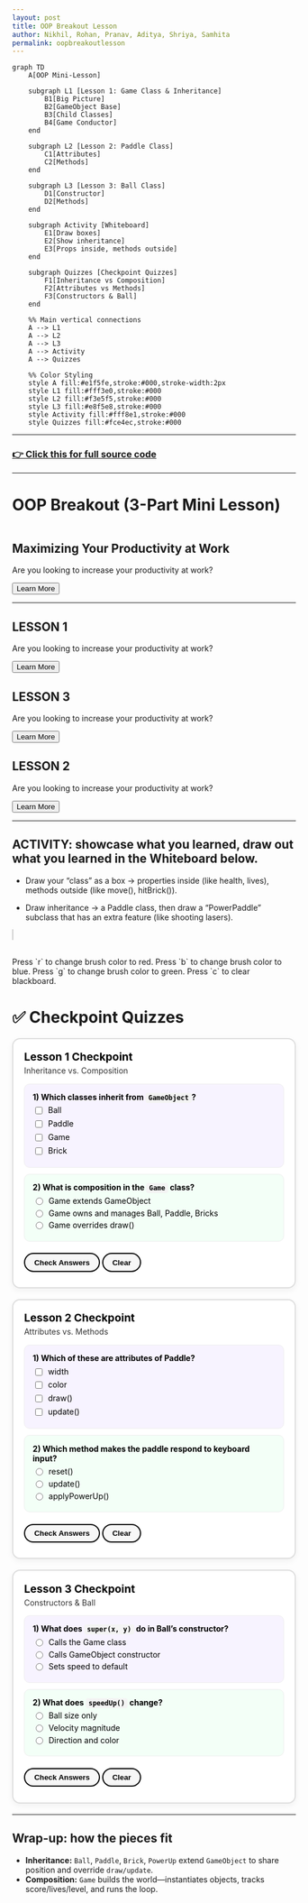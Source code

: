 ```yaml
---
layout: post 
title: OOP Breakout Lesson
author: Nikhil, Rohan, Pranav, Aditya, Shriya, Samhita
permalink: oopbreakoutlesson
---
```


```mermaid
graph TD
    A[OOP Mini-Lesson] 

    subgraph L1 [Lesson 1: Game Class & Inheritance]
        B1[Big Picture]
        B2[GameObject Base]
        B3[Child Classes]
        B4[Game Conductor]
    end

    subgraph L2 [Lesson 2: Paddle Class]
        C1[Attributes]
        C2[Methods]
    end

    subgraph L3 [Lesson 3: Ball Class]
        D1[Constructor]
        D2[Methods]
    end

    subgraph Activity [Whiteboard]
        E1[Draw boxes]
        E2[Show inheritance]
        E3[Props inside, methods outside]
    end

    subgraph Quizzes [Checkpoint Quizzes]
        F1[Inheritance vs Composition]
        F2[Attributes vs Methods]
        F3[Constructors & Ball]
    end

    %% Main vertical connections
    A --> L1
    A --> L2
    A --> L3
    A --> Activity
    A --> Quizzes

    %% Color Styling
    style A fill:#e1f5fe,stroke:#000,stroke-width:2px
    style L1 fill:#fff3e0,stroke:#000
    style L2 fill:#f3e5f5,stroke:#000
    style L3 fill:#e8f5e8,stroke:#000
    style Activity fill:#fff8e1,stroke:#000
    style Quizzes fill:#fce4ec,stroke:#000
```
---

### [👉 Click this for full source code](https://github.com/code259/curators/blob/main/navigation/breakout/oop_breakout.md?plain=1)

---

# OOP Breakout (3-Part Mini Lesson)

<link
   rel="stylesheet"
   href="https://cdn.jsdelivr.net/npm/rippleui@1.12.1/dist/css/styles.css"
/>

<script src="https://cdn.tailwindcss.com"></script>

<div class="card card-image-cover">
	<img src="https://source.unsplash.com/random/300x200" alt="" />
	<div class="card-body">
		<h2 class="card-header">Maximizing Your Productivity at Work</h2>
		<p class="text-content2">Are you looking to increase your productivity at work?</p>
		<div class="card-footer">
			<button class="btn-secondary btn">Learn More</button>
		</div>
	</div>
</div>

---

<div class="card">
	<div class="card-body">
		<h2 class="card-header">LESSON 1</h2>
		<p class="text-content2">Are you looking to increase your productivity at work?</p>
		<div class="card-footer">
			<button class="btn-secondary btn">Learn More</button>
		</div>
	</div>
</div>

<div class="card">
	<div class="card-body">
		<h2 class="card-header">LESSON 3</h2>
		<p class="text-content2">Are you looking to increase your productivity at work?</p>
		<div class="card-footer">
			<button class="btn-secondary btn">Learn More</button>
		</div>
	</div>
</div>

<div class="card">
	<div class="card-body">
		<h2 class="card-header">LESSON 2</h2>
		<p class="text-content2">Are you looking to increase your productivity at work?</p>
		<div class="card-footer">
			<button class="btn-secondary btn">Learn More</button>
		</div>
	</div>
</div>

---

## ACTIVITY: showcase what you learned, draw out what you learned in the Whiteboard below. 

 - Draw your “class” as a box → properties inside (like health, lives), methods outside (like move(), hitBrick()).

 - Draw inheritance → a Paddle class, then draw a “PowerPaddle” subclass that has an extra feature (like shooting lasers).


<canvas id="c" width="800" height="500" style="border:1px solid #ccc"></canvas>

<script src="https://cdnjs.cloudflare.com/ajax/libs/fabric.js/5.3.1/fabric.js" integrity="sha512-hOJ0mwaJavqi11j0XoBN1PtOJ3ykPdP6lp9n29WVVVVZxgx9LO7kMwyyhaznGJ+kbZrDN1jFZMt2G9bxkOHWFQ==" crossorigin="anonymous" referrerpolicy="no-referrer"></script>

<script>
  const canvas = new fabric.Canvas('c');
  canvas.isDrawingMode = true; // enable free drawing
  canvas.freeDrawingBrush.color = "white";
  canvas.freeDrawingBrush.width = 5;
  document.addEventListener("keydown", e => {
    if(e.key === "r") canvas.freeDrawingBrush.color = "red";
    if(e.key === "b") canvas.freeDrawingBrush.color = "blue";
    if(e.key === "g") canvas.freeDrawingBrush.color = "green";
    if(e.key === "c") canvas.clear();
  });
</script>

<br>
Press `r` to change brush color to red.
Press `b` to change brush color to blue.
Press `g` to change brush color to green.
Press `c` to clear blackboard. 


# ✅ Checkpoint Quizzes

<div id="oop-breakout-quizzes">
<style>
  #oop-breakout-quizzes { --ok:#118a00; --bad:#b00020; }
  #oop-breakout-quizzes .quiz-card{
    background:#fff;border:2px solid #ddd;border-radius:14px;
    padding:1.2rem;margin:1.2rem 0;box-shadow:0 4px 12px rgba(0,0,0,.05);
    color:#000;
  }
  #oop-breakout-quizzes .quiz-title{font-size:1.2rem;font-weight:700;margin-bottom:.25rem}
  #oop-breakout-quizzes .quiz-sub{margin-bottom:.9rem;color:#333}
  #oop-breakout-quizzes .q{border-radius:10px;padding:.9rem;margin:.7rem 0;border:1px solid #eee}
  #oop-breakout-quizzes .q:nth-child(odd){background:#f7f3ff;}
  #oop-breakout-quizzes .q:nth-child(even){background:#f3fff7;}
  #oop-breakout-quizzes .prompt{font-weight:700;margin-bottom:.4rem}
  #oop-breakout-quizzes .option{display:flex;gap:.45rem;align-items:flex-start;margin:.3rem 0}
  #oop-breakout-quizzes button{
    background:#f7f7f7;color:#000;border:2px solid #000;
    border-radius:999px;padding:.45rem 1rem;
    font-weight:700;cursor:pointer;margin-top:.6rem
  }
  #oop-breakout-quizzes button:hover{background:#000;color:#fff}
  #oop-breakout-quizzes .feedback{margin-top:.5rem;font-weight:700}
  #oop-breakout-quizzes .feedback.ok{color:var(--ok)}
  #oop-breakout-quizzes .feedback.bad{color:var(--bad)}
  #oop-breakout-quizzes .score{margin-top:1rem;font-weight:800}
  #oop-breakout-quizzes code{
    background:#f4f4f4;color:#000;padding:2px 5px;border-radius:4px
  }
</style>


  <!-- Quiz 1 -->
  <div class="quiz-card" data-quiz="1">
    <div class="quiz-title">Lesson 1 Checkpoint</div>
    <div class="quiz-sub">Inheritance vs. Composition</div>
    <div class="q">
      <div class="prompt">1) Which classes inherit from <code>GameObject</code>?</div>
      <label class="option"><input type="checkbox" value="Ball">Ball</label>
      <label class="option"><input type="checkbox" value="Paddle">Paddle</label>
      <label class="option"><input type="checkbox" value="Game">Game</label>
      <label class="option"><input type="checkbox" value="Brick">Brick</label>
    </div>
    <div class="q">
      <div class="prompt">2) What is composition in the <code>Game</code> class?</div>
      <label class="option"><input type="radio" name="q2">Game extends GameObject</label>
      <label class="option"><input type="radio" name="q2">Game owns and manages Ball, Paddle, Bricks</label>
      <label class="option"><input type="radio" name="q2">Game overrides draw()</label>
    </div>
    <button class="check">Check Answers</button>
    <button class="clear">Clear</button>
    <div class="feedback"></div>
  </div>

  <!-- Quiz 2 -->
  <div class="quiz-card" data-quiz="2">
    <div class="quiz-title">Lesson 2 Checkpoint</div>
    <div class="quiz-sub">Attributes vs. Methods</div>
    <div class="q">
      <div class="prompt">1) Which of these are attributes of Paddle?</div>
      <label class="option"><input type="checkbox" value="width">width</label>
      <label class="option"><input type="checkbox" value="color">color</label>
      <label class="option"><input type="checkbox" value="draw()">draw()</label>
      <label class="option"><input type="checkbox" value="update()">update()</label>
    </div>
    <div class="q">
      <div class="prompt">2) Which method makes the paddle respond to keyboard input?</div>
      <label class="option"><input type="radio" name="q2p">reset()</label>
      <label class="option"><input type="radio" name="q2p">update()</label>
      <label class="option"><input type="radio" name="q2p">applyPowerUp()</label>
    </div>
    <button class="check">Check Answers</button>
    <button class="clear">Clear</button>
    <div class="feedback"></div>
  </div>

  <!-- Quiz 3 -->
  <div class="quiz-card" data-quiz="3">
    <div class="quiz-title">Lesson 3 Checkpoint</div>
    <div class="quiz-sub">Constructors & Ball</div>
    <div class="q">
      <div class="prompt">1) What does <code>super(x, y)</code> do in Ball’s constructor?</div>
      <label class="option"><input type="radio" name="q3a">Calls the Game class</label>
      <label class="option"><input type="radio" name="q3a">Calls GameObject constructor</label>
      <label class="option"><input type="radio" name="q3a">Sets speed to default</label>
    </div>
    <div class="q">
      <div class="prompt">2) What does <code>speedUp()</code> change?</div>
      <label class="option"><input type="radio" name="q3b">Ball size only</label>
      <label class="option"><input type="radio" name="q3b">Velocity magnitude</label>
      <label class="option"><input type="radio" name="q3b">Direction and color</label>
    </div>
    <button class="check">Check Answers</button>
    <button class="clear">Clear</button>
    <div class="feedback"></div>
  </div>
</div>

<script>
const answers = {
  1: {multi:["Ball","Paddle","Brick"],single:"Game owns and manages Ball, Paddle, Bricks"},
  2: {multi:["width","color"],single:"update()"},
  3: {multi:[], single:["Calls GameObject constructor","Velocity magnitude"]}
};

document.querySelectorAll('#oop-breakout-quizzes .quiz-card').forEach(card=>{
  card.querySelector('.check').onclick=()=>{
    let id=card.dataset.quiz;
    let fb=card.querySelector('.feedback');
    let correct=true;
    if(id=="1"){
      let chosen=[...card.querySelectorAll('input[type=checkbox]:checked')].map(x=>x.value);
      if(JSON.stringify(chosen.sort())!==JSON.stringify(answers[1].multi.sort())) correct=false;
      let radio=card.querySelector('input[name=q2]:checked');
      if(!radio||radio.parentNode.textContent.trim()!==answers[1].single) correct=false;
    }
    if(id=="2"){
      let chosen=[...card.querySelectorAll('input[type=checkbox]:checked')].map(x=>x.value);
      if(JSON.stringify(chosen.sort())!==JSON.stringify(answers[2].multi.sort())) correct=false;
      let radio=card.querySelector('input[name=q2p]:checked');
      if(!radio||radio.parentNode.textContent.trim()!==answers[2].single) correct=false;
    }
    if(id=="3"){
      let r1=card.querySelector('input[name=q3a]:checked');
      let r2=card.querySelector('input[name=q3b]:checked');
      if(!r1||r1.parentNode.textContent.trim()!==answers[3].single[0]) correct=false;
      if(!r2||r2.parentNode.textContent.trim()!==answers[3].single[1]) correct=false;
    }
    fb.textContent=correct?"✅ Correct!":"❌ Try again.";
    fb.className="feedback "+(correct?"ok":"bad");
  };
  card.querySelector('.clear').onclick=()=>{
    card.querySelectorAll('input').forEach(x=>x.checked=false);
    let fb=card.querySelector('.feedback'); fb.textContent="";
  };
});
</script>

---

## Wrap-up: how the pieces fit

* **Inheritance:** `Ball`, `Paddle`, `Brick`, `PowerUp` extend `GameObject` to share position and override `draw/update`.&#x20;
* **Composition:** `Game` builds the world—instantiates objects, tracks score/lives/level, and runs the loop.&#x20;